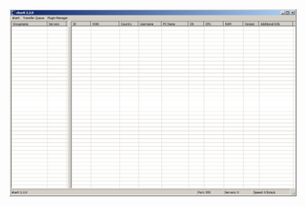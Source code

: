![Screenshot](https://raw.githubusercontent.com/Cryakl/Ultimate-RAT-Collection/refs/heads/main/Shark/sharK%202.2/Screenshot.png)

